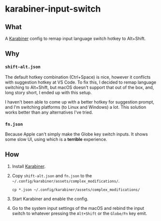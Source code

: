 # karabiner-input-switch

## What

A [Karabiner](https://github.com/pqrs-org/Karabiner-Elements) config to remap input language switch hotkey to Alt+Shift.

## Why

### `shift-alt.json`

The default hotkey combination (Ctrl+Space) is nice, however it conflicts with suggestion hotkey at VS Code. To fix this, I decided to remap language switching to Alt+Shift, but macOS doesn't support that out of the box, and, long story short, I ended up with this setup.

I haven't been able to come up with a better hotkey for suggestion prompt, and I'm switching platforms (to Linux and Windows) a lot. This solution works better than any alternatives I've tried.

### `fn.json`

Because Apple can't simply make the Globe key switch inputs. It shows some slow
UI, using which is a **terrible** experience.

## How

1. Install [Karabiner](https://github.com/pqrs-org/Karabiner-Elements).
2. Copy `shift-alt.json` and `fn.json` to the `~/.config/karabiner/assets/complex_modifications/`.

   ```shell
   cp *.json ~/.config/karabiner/assets/complex_modifications/
   ```

3. Start Karabiner and enable the config.
4. Go to the system input settings of the macOS and rebind the input switch to whatever pressing the `Alt+Shift` or the `Globe/Fn` key emit.
